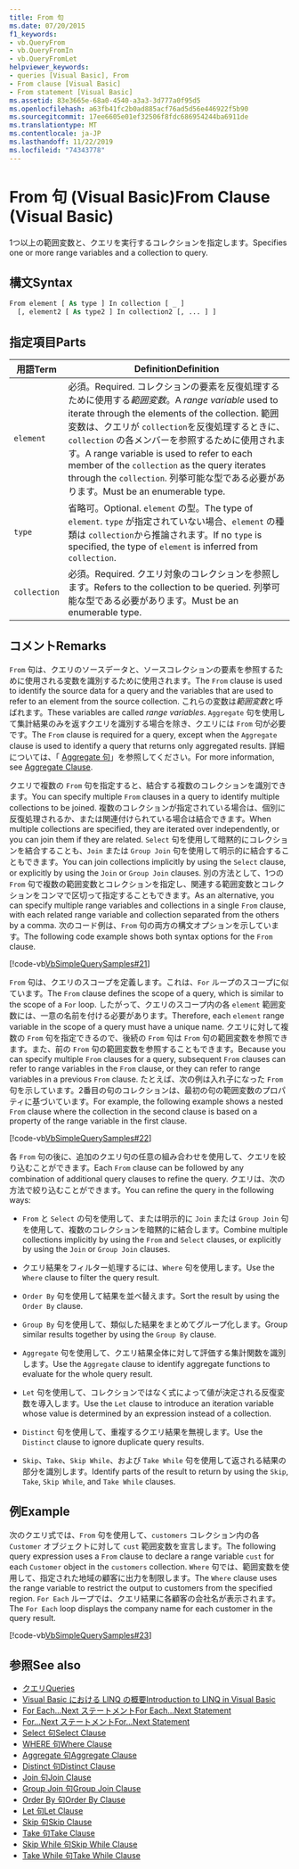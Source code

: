 ```yaml
---
title: From 句
ms.date: 07/20/2015
f1_keywords:
- vb.QueryFrom
- vb.QueryFromIn
- vb.QueryFromLet
helpviewer_keywords:
- queries [Visual Basic], From
- From clause [Visual Basic]
- From statement [Visual Basic]
ms.assetid: 83e3665e-68a0-4540-a3a3-3d777a0f95d5
ms.openlocfilehash: a63fb41fc2b0ad885acf76ad5d56e446922f5b90
ms.sourcegitcommit: 17ee6605e01ef32506f8fdc686954244ba6911de
ms.translationtype: MT
ms.contentlocale: ja-JP
ms.lasthandoff: 11/22/2019
ms.locfileid: "74343778"
---
```

# <a name="from-clause-visual-basic"></a><span data-ttu-id="ffd03-102">From 句 (Visual Basic)</span><span class="sxs-lookup"><span data-stu-id="ffd03-102">From Clause (Visual Basic)</span></span>
<span data-ttu-id="ffd03-103">1つ以上の範囲変数と、クエリを実行するコレクションを指定します。</span><span class="sxs-lookup"><span data-stu-id="ffd03-103">Specifies one or more range variables and a collection to query.</span></span>  
  
## <a name="syntax"></a><span data-ttu-id="ffd03-104">構文</span><span class="sxs-lookup"><span data-stu-id="ffd03-104">Syntax</span></span>  
  
```vb  
From element [ As type ] In collection [ _ ]  
  [, element2 [ As type2 ] In collection2 [, ... ] ]  
```  
  
## <a name="parts"></a><span data-ttu-id="ffd03-105">指定項目</span><span class="sxs-lookup"><span data-stu-id="ffd03-105">Parts</span></span>  
  
|<span data-ttu-id="ffd03-106">用語</span><span class="sxs-lookup"><span data-stu-id="ffd03-106">Term</span></span>|<span data-ttu-id="ffd03-107">Definition</span><span class="sxs-lookup"><span data-stu-id="ffd03-107">Definition</span></span>|  
|---|---|  
|`element`|<span data-ttu-id="ffd03-108">必須。</span><span class="sxs-lookup"><span data-stu-id="ffd03-108">Required.</span></span> <span data-ttu-id="ffd03-109">コレクションの要素を反復処理するために使用する*範囲変数*。</span><span class="sxs-lookup"><span data-stu-id="ffd03-109">A *range variable* used to iterate through the elements of the collection.</span></span> <span data-ttu-id="ffd03-110">範囲変数は、クエリが `collection`を反復処理するときに、`collection` の各メンバーを参照するために使用されます。</span><span class="sxs-lookup"><span data-stu-id="ffd03-110">A range variable is used to refer to each member of the `collection` as the query iterates through the `collection`.</span></span> <span data-ttu-id="ffd03-111">列挙可能な型である必要があります。</span><span class="sxs-lookup"><span data-stu-id="ffd03-111">Must be an enumerable type.</span></span>|  
|`type`|<span data-ttu-id="ffd03-112">省略可。</span><span class="sxs-lookup"><span data-stu-id="ffd03-112">Optional.</span></span> <span data-ttu-id="ffd03-113">`element` の型。</span><span class="sxs-lookup"><span data-stu-id="ffd03-113">The type of `element`.</span></span> <span data-ttu-id="ffd03-114">`type` が指定されていない場合、`element` の種類は `collection`から推論されます。</span><span class="sxs-lookup"><span data-stu-id="ffd03-114">If no `type` is specified, the type of `element` is inferred from `collection`.</span></span>|  
|`collection`|<span data-ttu-id="ffd03-115">必須。</span><span class="sxs-lookup"><span data-stu-id="ffd03-115">Required.</span></span> <span data-ttu-id="ffd03-116">クエリ対象のコレクションを参照します。</span><span class="sxs-lookup"><span data-stu-id="ffd03-116">Refers to the collection to be queried.</span></span> <span data-ttu-id="ffd03-117">列挙可能な型である必要があります。</span><span class="sxs-lookup"><span data-stu-id="ffd03-117">Must be an enumerable type.</span></span>|  
  
## <a name="remarks"></a><span data-ttu-id="ffd03-118">コメント</span><span class="sxs-lookup"><span data-stu-id="ffd03-118">Remarks</span></span>  
 <span data-ttu-id="ffd03-119">`From` 句は、クエリのソースデータと、ソースコレクションの要素を参照するために使用される変数を識別するために使用されます。</span><span class="sxs-lookup"><span data-stu-id="ffd03-119">The `From` clause is used to identify the source data for a query and the variables that are used to refer to an element from the source collection.</span></span> <span data-ttu-id="ffd03-120">これらの変数は*範囲変数*と呼ばれます。</span><span class="sxs-lookup"><span data-stu-id="ffd03-120">These variables are called *range variables*.</span></span> <span data-ttu-id="ffd03-121">`Aggregate` 句を使用して集計結果のみを返すクエリを識別する場合を除き、クエリには `From` 句が必要です。</span><span class="sxs-lookup"><span data-stu-id="ffd03-121">The `From` clause is required for a query, except when the `Aggregate` clause is used to identify a query that returns only aggregated results.</span></span> <span data-ttu-id="ffd03-122">詳細については、「 [Aggregate 句](../../../visual-basic/language-reference/queries/aggregate-clause.md)」を参照してください。</span><span class="sxs-lookup"><span data-stu-id="ffd03-122">For more information, see [Aggregate Clause](../../../visual-basic/language-reference/queries/aggregate-clause.md).</span></span>  
  
 <span data-ttu-id="ffd03-123">クエリで複数の `From` 句を指定すると、結合する複数のコレクションを識別できます。</span><span class="sxs-lookup"><span data-stu-id="ffd03-123">You can specify multiple `From` clauses in a query to identify multiple collections to be joined.</span></span> <span data-ttu-id="ffd03-124">複数のコレクションが指定されている場合は、個別に反復処理されるか、または関連付けられている場合は結合できます。</span><span class="sxs-lookup"><span data-stu-id="ffd03-124">When multiple collections are specified, they are iterated over independently, or you can join them if they are related.</span></span> <span data-ttu-id="ffd03-125">`Select` 句を使用して暗黙的にコレクションを結合することも、`Join` または `Group Join` 句を使用して明示的に結合することもできます。</span><span class="sxs-lookup"><span data-stu-id="ffd03-125">You can join collections implicitly by using the `Select` clause, or explicitly by using the `Join` or `Group Join` clauses.</span></span> <span data-ttu-id="ffd03-126">別の方法として、1つの `From` 句で複数の範囲変数とコレクションを指定し、関連する範囲変数とコレクションをコンマで区切って指定することもできます。</span><span class="sxs-lookup"><span data-stu-id="ffd03-126">As an alternative, you can specify multiple range variables and collections in a single `From` clause, with each related range variable and collection separated from the others by a comma.</span></span> <span data-ttu-id="ffd03-127">次のコード例は、`From` 句の両方の構文オプションを示しています。</span><span class="sxs-lookup"><span data-stu-id="ffd03-127">The following code example shows both syntax options for the `From` clause.</span></span>  
  
 [!code-vb[VbSimpleQuerySamples#21](~/samples/snippets/visualbasic/VS_Snippets_VBCSharp/VbSimpleQuerySamples/VB/QuerySamples1.vb#21)]  
  
 <span data-ttu-id="ffd03-128">`From` 句は、クエリのスコープを定義します。これは、`For` ループのスコープに似ています。</span><span class="sxs-lookup"><span data-stu-id="ffd03-128">The `From` clause defines the scope of a query, which is similar to the scope of a `For` loop.</span></span> <span data-ttu-id="ffd03-129">したがって、クエリのスコープ内の各 `element` 範囲変数には、一意の名前を付ける必要があります。</span><span class="sxs-lookup"><span data-stu-id="ffd03-129">Therefore, each `element` range variable in the scope of a query must have a unique name.</span></span> <span data-ttu-id="ffd03-130">クエリに対して複数の `From` 句を指定できるので、後続の `From` 句は `From` 句の範囲変数を参照できます。また、前の `From` 句の範囲変数を参照することもできます。</span><span class="sxs-lookup"><span data-stu-id="ffd03-130">Because you can specify multiple `From` clauses for a query, subsequent `From` clauses can refer to range variables in the `From` clause, or they can refer to range variables in a previous `From` clause.</span></span> <span data-ttu-id="ffd03-131">たとえば、次の例は入れ子になった `From` 句を示しています。2番目の句のコレクションは、最初の句の範囲変数のプロパティに基づいています。</span><span class="sxs-lookup"><span data-stu-id="ffd03-131">For example, the following example shows a nested `From` clause where the collection in the second clause is based on a property of the range variable in the first clause.</span></span>  
  
 [!code-vb[VbSimpleQuerySamples#22](~/samples/snippets/visualbasic/VS_Snippets_VBCSharp/VbSimpleQuerySamples/VB/QuerySamples1.vb#22)]  
  
 <span data-ttu-id="ffd03-132">各 `From` 句の後に、追加のクエリ句の任意の組み合わせを使用して、クエリを絞り込むことができます。</span><span class="sxs-lookup"><span data-stu-id="ffd03-132">Each `From` clause can be followed by any combination of additional query clauses to refine the query.</span></span> <span data-ttu-id="ffd03-133">クエリは、次の方法で絞り込むことができます。</span><span class="sxs-lookup"><span data-stu-id="ffd03-133">You can refine the query in the following ways:</span></span>  
  
- <span data-ttu-id="ffd03-134">`From` と `Select` の句を使用して、または明示的に `Join` または `Group Join` 句を使用して、複数のコレクションを暗黙的に結合します。</span><span class="sxs-lookup"><span data-stu-id="ffd03-134">Combine multiple collections implicitly by using the `From` and `Select` clauses, or explicitly by using the `Join` or `Group Join` clauses.</span></span>  
  
- <span data-ttu-id="ffd03-135">クエリ結果をフィルター処理するには、`Where` 句を使用します。</span><span class="sxs-lookup"><span data-stu-id="ffd03-135">Use the `Where` clause to filter the query result.</span></span>  
  
- <span data-ttu-id="ffd03-136">`Order By` 句を使用して結果を並べ替えます。</span><span class="sxs-lookup"><span data-stu-id="ffd03-136">Sort the result by using the `Order By` clause.</span></span>  
  
- <span data-ttu-id="ffd03-137">`Group By` 句を使用して、類似した結果をまとめてグループ化します。</span><span class="sxs-lookup"><span data-stu-id="ffd03-137">Group similar results together by using the `Group By` clause.</span></span>  
  
- <span data-ttu-id="ffd03-138">`Aggregate` 句を使用して、クエリ結果全体に対して評価する集計関数を識別します。</span><span class="sxs-lookup"><span data-stu-id="ffd03-138">Use the `Aggregate` clause to identify aggregate functions to evaluate for the whole query result.</span></span>  
  
- <span data-ttu-id="ffd03-139">`Let` 句を使用して、コレクションではなく式によって値が決定される反復変数を導入します。</span><span class="sxs-lookup"><span data-stu-id="ffd03-139">Use the `Let` clause to introduce an iteration variable whose value is determined by an expression instead of a collection.</span></span>  
  
- <span data-ttu-id="ffd03-140">`Distinct` 句を使用して、重複するクエリ結果を無視します。</span><span class="sxs-lookup"><span data-stu-id="ffd03-140">Use the `Distinct` clause to ignore duplicate query results.</span></span>  
  
- <span data-ttu-id="ffd03-141">`Skip`、`Take`、`Skip While`、および `Take While` 句を使用して返される結果の部分を識別します。</span><span class="sxs-lookup"><span data-stu-id="ffd03-141">Identify parts of the result to return by using the `Skip`, `Take`, `Skip While`, and `Take While` clauses.</span></span>  
  
## <a name="example"></a><span data-ttu-id="ffd03-142">例</span><span class="sxs-lookup"><span data-stu-id="ffd03-142">Example</span></span>  
 <span data-ttu-id="ffd03-143">次のクエリ式では、`From` 句を使用して、`customers` コレクション内の各 `Customer` オブジェクトに対して `cust` 範囲変数を宣言します。</span><span class="sxs-lookup"><span data-stu-id="ffd03-143">The following query expression uses a `From` clause to declare a range variable `cust` for each `Customer` object in the `customers` collection.</span></span> <span data-ttu-id="ffd03-144">`Where` 句では、範囲変数を使用して、指定された地域の顧客に出力を制限します。</span><span class="sxs-lookup"><span data-stu-id="ffd03-144">The `Where` clause uses the range variable to restrict the output to customers from the specified region.</span></span> <span data-ttu-id="ffd03-145">`For Each` ループでは、クエリ結果に各顧客の会社名が表示されます。</span><span class="sxs-lookup"><span data-stu-id="ffd03-145">The `For Each` loop displays the company name for each customer in the query result.</span></span>  
  
 [!code-vb[VbSimpleQuerySamples#23](~/samples/snippets/visualbasic/VS_Snippets_VBCSharp/VbSimpleQuerySamples/VB/QuerySamples1.vb#23)]  
  
## <a name="see-also"></a><span data-ttu-id="ffd03-146">参照</span><span class="sxs-lookup"><span data-stu-id="ffd03-146">See also</span></span>

- [<span data-ttu-id="ffd03-147">クエリ</span><span class="sxs-lookup"><span data-stu-id="ffd03-147">Queries</span></span>](../../../visual-basic/language-reference/queries/index.md)
- [<span data-ttu-id="ffd03-148">Visual Basic における LINQ の概要</span><span class="sxs-lookup"><span data-stu-id="ffd03-148">Introduction to LINQ in Visual Basic</span></span>](../../../visual-basic/programming-guide/language-features/linq/introduction-to-linq.md)
- [<span data-ttu-id="ffd03-149">For Each...Next ステートメント</span><span class="sxs-lookup"><span data-stu-id="ffd03-149">For Each...Next Statement</span></span>](../../../visual-basic/language-reference/statements/for-each-next-statement.md)
- [<span data-ttu-id="ffd03-150">For...Next ステートメント</span><span class="sxs-lookup"><span data-stu-id="ffd03-150">For...Next Statement</span></span>](../../../visual-basic/language-reference/statements/for-next-statement.md)
- [<span data-ttu-id="ffd03-151">Select 句</span><span class="sxs-lookup"><span data-stu-id="ffd03-151">Select Clause</span></span>](../../../visual-basic/language-reference/queries/select-clause.md)
- [<span data-ttu-id="ffd03-152">WHERE 句</span><span class="sxs-lookup"><span data-stu-id="ffd03-152">Where Clause</span></span>](../../../visual-basic/language-reference/queries/where-clause.md)
- [<span data-ttu-id="ffd03-153">Aggregate 句</span><span class="sxs-lookup"><span data-stu-id="ffd03-153">Aggregate Clause</span></span>](../../../visual-basic/language-reference/queries/aggregate-clause.md)
- [<span data-ttu-id="ffd03-154">Distinct 句</span><span class="sxs-lookup"><span data-stu-id="ffd03-154">Distinct Clause</span></span>](../../../visual-basic/language-reference/queries/distinct-clause.md)
- [<span data-ttu-id="ffd03-155">Join 句</span><span class="sxs-lookup"><span data-stu-id="ffd03-155">Join Clause</span></span>](../../../visual-basic/language-reference/queries/join-clause.md)
- [<span data-ttu-id="ffd03-156">Group Join 句</span><span class="sxs-lookup"><span data-stu-id="ffd03-156">Group Join Clause</span></span>](../../../visual-basic/language-reference/queries/group-join-clause.md)
- [<span data-ttu-id="ffd03-157">Order By 句</span><span class="sxs-lookup"><span data-stu-id="ffd03-157">Order By Clause</span></span>](../../../visual-basic/language-reference/queries/order-by-clause.md)
- [<span data-ttu-id="ffd03-158">Let 句</span><span class="sxs-lookup"><span data-stu-id="ffd03-158">Let Clause</span></span>](../../../visual-basic/language-reference/queries/let-clause.md)
- [<span data-ttu-id="ffd03-159">Skip 句</span><span class="sxs-lookup"><span data-stu-id="ffd03-159">Skip Clause</span></span>](../../../visual-basic/language-reference/queries/skip-clause.md)
- [<span data-ttu-id="ffd03-160">Take 句</span><span class="sxs-lookup"><span data-stu-id="ffd03-160">Take Clause</span></span>](../../../visual-basic/language-reference/queries/take-clause.md)
- [<span data-ttu-id="ffd03-161">Skip While 句</span><span class="sxs-lookup"><span data-stu-id="ffd03-161">Skip While Clause</span></span>](../../../visual-basic/language-reference/queries/skip-while-clause.md)
- [<span data-ttu-id="ffd03-162">Take While 句</span><span class="sxs-lookup"><span data-stu-id="ffd03-162">Take While Clause</span></span>](../../../visual-basic/language-reference/queries/take-while-clause.md)
